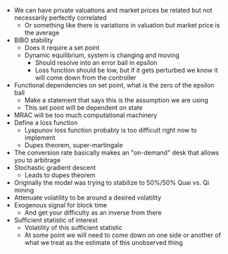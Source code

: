 - We can have private valuations and market prices be related but not necessarily perfectly correlated
	- Or something like there is variations in valuation but market price is the average
- BIBO stability
	- Does it require a set point
	- Dynamic equilibrium, system is changing and moving 
		- Should resolve into an error ball in epsilon
		- Loss function should be low, but if it gets perturbed we know it will come down from the controller
- Functional dependencies on set point, what is the zero of the epsilon ball
	- Make a statement that says this is the assumption we are using
	- This set point will be dependent on state
- MRAC will be too much computational machinery
- Define a loss function
	- Lyapunov loss function probably is too difficult right now to implement
	- Dupes theorem, super-martingale
- The conversion rate basically makes an "on-demand" desk that allows you to arbitrage
- Stochastic gradient descent
	- Leads to dupes theorem
- Originally the model was trying to stabilize to 50%/50% Quai vs. Qi mining
- Attenuate volatility to be around a desired volatility
- Exogenous signal for block time
	- And get your difficulty as an inverse from there
- Sufficient statistic of interest
	- Volatility of this sufficient statistic
	- At some point we will need to come down on one side or another of what we treat as the estimate of this unobserved thing